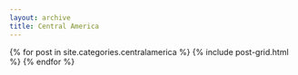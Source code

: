 ```yaml
---
layout: archive
title: Central America
---
```


<div class="tiles">
{% for post in site.categories.centralamerica %}
	{% include post-grid.html %}
{% endfor %}
</div><!-- /.tiles -->
